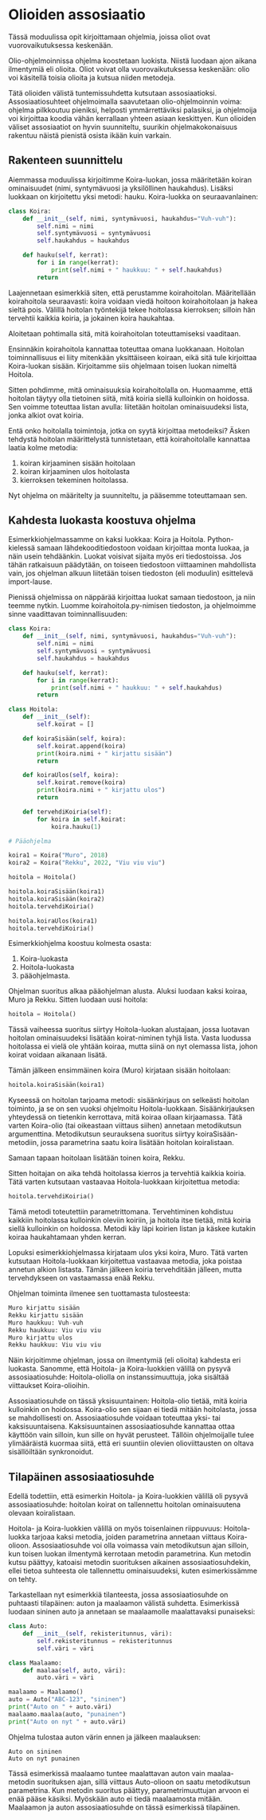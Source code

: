 # Olioiden assosiaatio

Tässä moduulissa opit kirjoittamaan ohjelmia, joissa oliot ovat vuorovaikutuksessa keskenään.

Olio-ohjelmoinnissa ohjelma koostetaan luokista. Niistä luodaan ajon aikana ilmentymiä eli olioita.
Oliot voivat olla vuorovaikutuksessa keskenään: olio voi käsitellä toisia olioita ja kutsua niiden metodeja.

Tätä olioiden välistä tuntemissuhdetta kutsutaan assosiaatioksi. Assosiaatiosuhteet ohjelmoimalla saavutetaan
olio-ohjelmoinnin voima: ohjelma pilkkoutuu pieniksi, helposti ymmärrettäviksi palasiksi, ja ohjelmoija
voi kirjoittaa koodia vähän kerrallaan yhteen asiaan keskittyen. Kun olioiden väliset assosiaatiot
on hyvin suunniteltu, suurikin ohjelmakokonaisuus rakentuu näistä pienistä osista ikään kuin varkain.

## Rakenteen suunnittelu

Aiemmassa moduulissa kirjoitimme Koira-luokan, jossa määritetään koiran ominaisuudet (nimi, syntymävuosi ja yksilöllinen
haukahdus). Lisäksi luokkaan on kirjoitettu yksi metodi: hauku. Koira-luokka on seuraavanlainen:

```python
class Koira:
    def __init__(self, nimi, syntymävuosi, haukahdus="Vuh-vuh"):
        self.nimi = nimi
        self.syntymävuosi = syntymävuosi
        self.haukahdus = haukahdus

    def hauku(self, kerrat):
        for i in range(kerrat):
            print(self.nimi + " haukkuu: " + self.haukahdus)
        return
```

Laajennetaan esimerkkiä siten, että perustamme koirahoitolan. Määritellään koirahoitola seuraavasti:
koira voidaan viedä hoitoon koirahoitolaan ja hakea
sieltä pois. Välillä hoitolan työntekijä tekee hoitolassa kierroksen; silloin hän tervehtii kaikkia koiria, ja jokainen koira haukahtaa.

Aloitetaan pohtimalla sitä, mitä koirahoitolan toteuttamiseksi vaaditaan.

Ensinnäkin koirahoitola kannattaa toteuttaa omana luokkanaan. Hoitolan toiminnallisuus ei liity mitenkään yksittäiseen
koiraan, eikä sitä tule kirjoittaa Koira-luokan sisään. Kirjoitamme siis ohjelmaan toisen luokan nimeltä Hoitola.

Sitten pohdimme, mitä ominaisuuksia koirahoitolalla on. Huomaamme, että hoitolan täytyy
olla tietoinen siitä, mitä koiria siellä kulloinkin on hoidossa. Sen voimme toteuttaa listan avulla: liitetään
hoitolan ominaisuudeksi lista, jonka alkiot ovat koiria.

Entä onko hoitolalla toimintoja, jotka on syytä kirjoittaa metodeiksi?
Äsken tehdystä hoitolan määrittelystä tunnistetaan, että koirahoitolalle kannattaa laatia kolme
metodia:
1. koiran kirjaaminen sisään hoitolaan
2. koiran kirjaaminen ulos hoitolasta
3. kierroksen tekeminen hoitolassa.

Nyt ohjelma on määritelty ja suunniteltu, ja pääsemme toteuttamaan sen.

## Kahdesta luokasta koostuva ohjelma

Esimerkkiohjelmassamme on kaksi luokkaa: Koira ja Hoitola. Python-kielessä samaan lähdekooditiedostoon voidaan
kirjoittaa monta luokaa, ja näin usein tehdäänkin. Luokat voisivat sijaita myös eri tiedostoissa. Jos tähän ratkaisuun päädytään,
on toiseen tiedostoon viittaaminen mahdollista vain, jos ohjelman alkuun liitetään toisen tiedoston (eli moduulin)
esittelevä import-lause.

Pienissä ohjelmissa on näppärää kirjoittaa luokat samaan tiedostoon, ja niin teemme nytkin. Luomme koirahoitola.py-nimisen
tiedoston, ja ohjelmoimme sinne vaadittavan toiminnallisuuden:

```python
class Koira:
    def __init__(self, nimi, syntymävuosi, haukahdus="Vuh-vuh"):
        self.nimi = nimi
        self.syntymävuosi = syntymävuosi
        self.haukahdus = haukahdus

    def hauku(self, kerrat):
        for i in range(kerrat):
            print(self.nimi + " haukkuu: " + self.haukahdus)
        return

class Hoitola:
    def __init__(self):
        self.koirat = []

    def koiraSisään(self, koira):
        self.koirat.append(koira)
        print(koira.nimi + " kirjattu sisään")
        return

    def koiraUlos(self, koira):
        self.koirat.remove(koira)
        print(koira.nimi + " kirjattu ulos")
        return

    def tervehdiKoiria(self):
        for koira in self.koirat:
            koira.hauku(1)

# Pääohjelma

koira1 = Koira("Muro", 2018)
koira2 = Koira("Rekku", 2022, "Viu viu viu")

hoitola = Hoitola()

hoitola.koiraSisään(koira1)
hoitola.koiraSisään(koira2)
hoitola.tervehdiKoiria()

hoitola.koiraUlos(koira1)
hoitola.tervehdiKoiria()
```

Esimerkkiohjelma koostuu kolmesta osasta:
1. Koira-luokasta
2. Hoitola-luokasta
3. pääohjelmasta.

Ohjelman suoritus alkaa pääohjelman alusta. Aluksi luodaan kaksi koiraa, Muro ja Rekku. Sitten luodaan uusi
hoitola:
```python
hoitola = Hoitola()
```

Tässä vaiheessa suoritus siirtyy Hoitola-luokan alustajaan, jossa luotavan hoitolan ominaisuudeksi
lisätään koirat-niminen tyhjä lista. Vasta luodussa hoitolassa ei vielä ole yhtään koiraa, mutta siinä on nyt
olemassa lista, johon koirat voidaan aikanaan lisätä.

Tämän jälkeen ensimmäinen koira (Muro) kirjataan sisään hoitolaan:
```python
hoitola.koiraSisään(koira1)
```
Kyseessä on hoitolan tarjoama metodi: sisäänkirjaus on selkeästi hoitolan toiminto, ja se on sen vuoksi ohjelmoitu
Hoitola-luokkaan. Sisäänkirjauksen yhteydessä on tietenkin kerrottava, mitä koiraa ollaan kirjaamassa. Tätä varten
Koira-olio (tai oikeastaan viittaus siihen) annetaan metodikutsun argumenttina. Metodikutsun seurauksena suoritus siirtyy
koiraSisään-metodiin, jossa parametrina saatu koira lisätään hoitolan koiralistaan.

Samaan tapaan hoitolaan lisätään toinen koira, Rekku.

Sitten hoitajan on aika tehdä hoitolassa kierros ja tervehtiä kaikkia koiria. Tätä varten kutsutaan vastaavaa Hoitola-luokkaan
kirjoitettua metodia:
```python
hoitola.tervehdiKoiria()
```
Tämä metodi toteutettiin parametrittomana. Tervehtiminen kohdistuu kaikkiin hoitolassa kulloinkin oleviin koiriin, ja
hoitola itse tietää, mitä koiria siellä kulloinkin on hoidossa. Metodi käy läpi koirien listan ja käskee
kutakin koiraa haukahtamaan yhden kerran.

Lopuksi esimerkkiohjelmassa kirjataam ulos yksi koira, Muro. Tätä varten kutsutaan Hoitola-luokkaan kirjoitettua vastaavaa
metodia, joka poistaa annetun alkion listasta. Tämän jälkeen koiria tervehditään jälleen, mutta tervehdykseen on
vastaamassa enää Rekku.

Ohjelman toiminta ilmenee sen tuottamasta tulosteesta:
```python
Muro kirjattu sisään
Rekku kirjattu sisään
Muro haukkuu: Vuh-vuh
Rekku haukkuu: Viu viu viu
Muro kirjattu ulos
Rekku haukkuu: Viu viu viu
```

Näin kirjoitimme ohjelman, jossa on ilmentymiä (eli olioita) kahdesta eri luokasta. Sanomme, että Hoitola-
ja Koira-luokkien välillä on pysyvä assosiaatiosuhde: Hoitola-oliolla on instanssimuuttuja, joka sisältää viittaukset
Koira-olioihin.

Assosiaatiosuhde on tässä yksisuuntainen: Hoitola-olio tietää, mitä koiria kulloinkin on hoidossa. Koira-olio sen sijaan
ei tiedä mitään hoitolasta, jossa se mahdollisesti on. Assosiaatiosuhde voidaan toteuttaa yksi- tai kaksisuuntaisena.
Kaksisuuntainen assosiaatiosuhde kannattaa ottaa käyttöön vain silloin, kun sille on hyvät perusteet. Tällöin
ohjelmoijalle tulee ylimääräistä kuormaa siitä, että eri suuntiin olevien olioviittausten on oltava sisällöiltään
synkronoidut.


## Tilapäinen assosiaatiosuhde

Edellä todettiin, että esimerkin Hoitola- ja Koira-luokkien välillä oli pysyvä assosiaatiosuhde: hoitolan koirat
on tallennettu hoitolan ominaisuutena olevaan koiralistaan.

Hoitola- ja Koira-luokkien välillä on myös toisenlainen riippuvuus: Hoitola-luokka tarjoaa kaksi metodia, joiden
parametrina annetaan viittaus Koira-olioon. Assosiaatiosuhde voi olla voimassa vain metodikutsun ajan silloin,
kun toisen luokan ilmentymä kerrotaan metodin parametrina. Kun metodin kutsu päättyy, katoaisi metodin suorituksen
aikainen assosiaatiosuhdekin, ellei tietoa suhteesta ole tallennettu ominaisuudeksi, kuten esimerkissämme on tehty.

Tarkastellaan nyt esimerkkiä tilanteesta, jossa assosiaatiosuhde on puhtaasti tilapäinen: auton ja maalaamon välistä
suhdetta. Esimerkissä luodaan sininen auto ja annetaan se maalaamolle maalattavaksi punaiseksi:

```python
class Auto:
    def __init__(self, rekisteritunnus, väri):
        self.rekisteritunnus = rekisteritunnus
        self.väri = väri

class Maalaamo:
    def maalaa(self, auto, väri):
        auto.väri = väri

maalaamo = Maalaamo()
auto = Auto("ABC-123", "sininen")
print("Auto on " + auto.väri)
maalaamo.maalaa(auto, "punainen")
print("Auto on nyt " + auto.väri)
```

Ohjelma tulostaa auton värin ennen ja jälkeen maalauksen:

```monospace
Auto on sininen
Auto on nyt punainen
```

Tässä esimerkissä maalaamo tuntee maalattavan auton vain maalaa-metodin suorituksen ajan, sillä viittaus Auto-olioon
on saatu metodikutsun parametrina. Kun metodin suoritus päättyy, parametrimuuttujan arvoon ei enää pääse käsiksi.
Myöskään auto ei tiedä maalaamosta mitään. Maalaamon ja auton assosiaatiosuhde on tässä esimerkissä tilapäinen.
